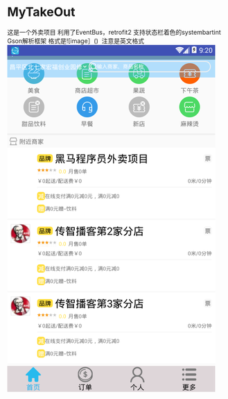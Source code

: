 # MyTakeOut
这是一个外卖项目  利用了EventBus，retrofit2  支持状态栏着色的systembartint  Gson解析框架
格式是![image］()  注意是英文格式
![image](https://github.com/Soberlin/MyTakeOut/blob/master/screenshots/device-2017-11-08-092058.png)